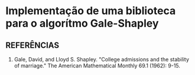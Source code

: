 # Implementação de uma biblioteca para o algorítmo Gale-Shapley


## REFERÊNCIAS

1. Gale, David, and Lloyd S. Shapley. "College admissions and the stability of marriage." The American Mathematical Monthly 69.1 (1962): 9-15.